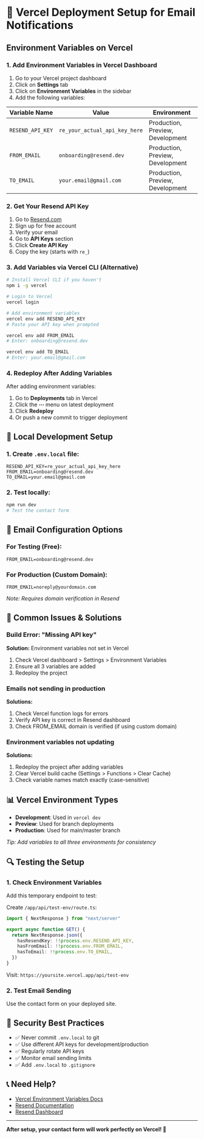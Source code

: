 # 🚀 Vercel Deployment Setup for Email Notifications

## Environment Variables on Vercel

### 1. **Add Environment Variables in Vercel Dashboard**

1. Go to your Vercel project dashboard
2. Click on **Settings** tab
3. Click on **Environment Variables** in the sidebar
4. Add the following variables:

| Variable Name | Value | Environment |
|---------------|-------|-------------|
| `RESEND_API_KEY` | `re_your_actual_api_key_here` | Production, Preview, Development |
| `FROM_EMAIL` | `onboarding@resend.dev` | Production, Preview, Development |
| `TO_EMAIL` | `your.email@gmail.com` | Production, Preview, Development |

### 2. **Get Your Resend API Key**

1. Go to [Resend.com](https://resend.com)
2. Sign up for free account
3. Verify your email
4. Go to **API Keys** section
5. Click **Create API Key**
6. Copy the key (starts with `re_`)

### 3. **Add Variables via Vercel CLI (Alternative)**

```bash
# Install Vercel CLI if you haven't
npm i -g vercel

# Login to Vercel
vercel login

# Add environment variables
vercel env add RESEND_API_KEY
# Paste your API key when prompted

vercel env add FROM_EMAIL
# Enter: onboarding@resend.dev

vercel env add TO_EMAIL  
# Enter: your.email@gmail.com
```

### 4. **Redeploy After Adding Variables**

After adding environment variables:
1. Go to **Deployments** tab in Vercel
2. Click the **⋯** menu on latest deployment
3. Click **Redeploy**
4. Or push a new commit to trigger deployment

## 🔧 Local Development Setup

### 1. Create `.env.local` file:
```env
RESEND_API_KEY=re_your_actual_api_key_here
FROM_EMAIL=onboarding@resend.dev
TO_EMAIL=your.email@gmail.com
```

### 2. Test locally:
```bash
npm run dev
# Test the contact form
```

## 📧 Email Configuration Options

### For Testing (Free):
```env
FROM_EMAIL=onboarding@resend.dev
```

### For Production (Custom Domain):
```env
FROM_EMAIL=noreply@yourdomain.com
```
*Note: Requires domain verification in Resend*

## 🐛 Common Issues & Solutions

### Build Error: "Missing API key"
**Solution:** Environment variables not set in Vercel
1. Check Vercel dashboard > Settings > Environment Variables
2. Ensure all 3 variables are added
3. Redeploy the project

### Emails not sending in production
**Solutions:**
1. Check Vercel function logs for errors
2. Verify API key is correct in Resend dashboard
3. Check FROM_EMAIL domain is verified (if using custom domain)

### Environment variables not updating
**Solutions:**
1. Redeploy the project after adding variables
2. Clear Vercel build cache (Settings > Functions > Clear Cache)
3. Check variable names match exactly (case-sensitive)

## 📊 Vercel Environment Types

- **Development**: Used in `vercel dev`
- **Preview**: Used for branch deployments  
- **Production**: Used for main/master branch

*Tip: Add variables to all three environments for consistency*

## 🔍 Testing the Setup

### 1. Check Environment Variables
Add this temporary endpoint to test:

Create `/app/api/test-env/route.ts`:
```typescript
import { NextResponse } from "next/server"

export async function GET() {
  return NextResponse.json({
    hasResendKey: !!process.env.RESEND_API_KEY,
    hasFromEmail: !!process.env.FROM_EMAIL,
    hasToEmail: !!process.env.TO_EMAIL,
  })
}
```

Visit: `https://yoursite.vercel.app/api/test-env`

### 2. Test Email Sending
Use the contact form on your deployed site.

## 🔐 Security Best Practices

- ✅ Never commit `.env.local` to git
- ✅ Use different API keys for development/production
- ✅ Regularly rotate API keys
- ✅ Monitor email sending limits
- ✅ Add `.env.local` to `.gitignore`

## 📞 Need Help?

- [Vercel Environment Variables Docs](https://vercel.com/docs/concepts/projects/environment-variables)
- [Resend Documentation](https://resend.com/docs)
- [Resend Dashboard](https://resend.com/dashboard)

---

**After setup, your contact form will work perfectly on Vercel! 🎉**
